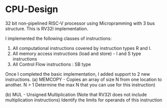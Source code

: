# CPU-Design

32 bit non-pipelined RISC-V processor using Micropramming with 3 bus structure.  This is RV32I implementation. 

I implemented the following classes of instructions:

1.  All computational instructions covered by instruction types R and I. 
2.  All memory access instructions (load and store) - I and S type instructions
3.  All Control Flow instructions :  SB type

Once I completed the basic implementation,  I added support to 2 new instructions. 
(a) MEMCOPY - Copies an array of size N from one location to another. N > 1 
Determine the max N that you can use for this instruction)

(b) MUL - Unsigned Multiplication (Note that RV32I does not include multiplication instructions)
Identify the limits for operands of this instruction 
